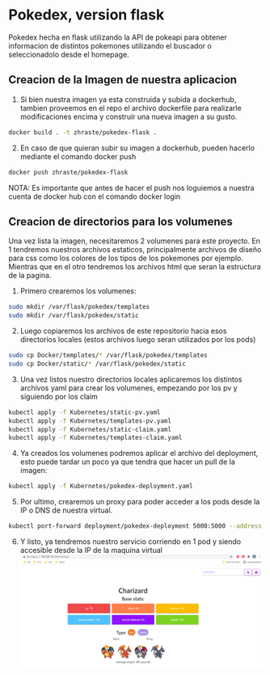 # Pokedex, version flask

Pokedex hecha en flask utilizando la API de pokeapi para obtener informacion de distintos pokemones utilizando el buscador o seleccionadolo desde el homepage. 

## Creacion de la Imagen de nuestra aplicacion

1. Si bien nuestra imagen ya esta construida y subida a dockerhub, tambien proveemos en el repo el archivo dockerfile para realizarle modificaciones encima y construir una nueva imagen a su gusto. 

```bash
docker build . -t zhraste/pokedex-flask .
```

2. En caso de que quieran subir su imagen a dockerhub, pueden hacerlo mediante el comando docker push

```bash
docker push zhraste/pokedex-flask
```
NOTA: Es importante que antes de hacer el push nos loguiemos a nuestra cuenta de docker hub con el comando docker login

## Creacion de directorios para los volumenes 
 Una vez lista la imagen, necesitaremos 2 volumenes para este proyecto. En 1 tendremos nuestros archivos estaticos, principalmente archivos de diseño para css como los colores de los tipos de los pokemones por ejemplo. Mientras que en el otro tendremos los archivos html que seran la estructura de la pagina. 

1. Primero crearemos los volumenes: 

```bash
sudo mkdir /var/flask/pokedex/templates
sudo mkdir /var/flask/pokedex/static
```
2. Luego copiaremos los archivos de este repositorio hacia esos directorios locales (estos archivos luego seran utilizados por los pods)

```bash
sudo cp Docker/templates/* /var/flask/pokedex/templates
sudo cp Docker/static/* /var/flask/pokedex/static
```
3. Una vez listos nuestro directorios locales aplicaremos los distintos archivos yaml para crear los volumenes, empezando por los pv y siguiendo por los claim

```bash
kubectl apply -f Kubernetes/static-pv.yaml
kubectl apply -f Kubernetes/templates-pv.yaml
kubectl apply -f Kubernetes/static-claim.yaml
kubectl apply -f Kubernetes/templates-claim.yaml
```

4. Ya creados los volumenes podremos aplicar el archivo del deployment, esto puede tardar un poco ya que tendra que hacer un pull de la imagen:

```bash
kubectl apply -f Kubernetes/pokedex-deployment.yaml
```

5. Por ultimo, crearemos un proxy para poder acceder a los pods desde la IP o DNS de nuestra virtual.

```bash
kubectl port-forward deployment/pokedex-deployment 5000:5000 --address 0.0.0.0
```
6. Y listo, ya tendremos nuestro servicio corriendo en 1 pod y siendo accesible desde la IP de la maquina virtual 
![image.png](./image.png)


